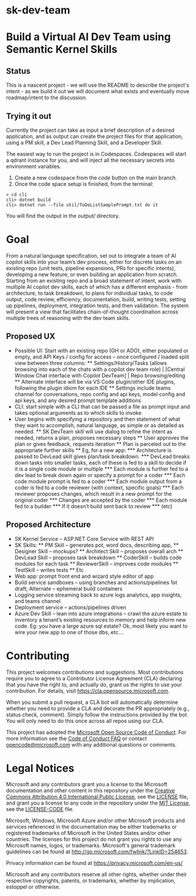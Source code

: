 # sk-dev-team
# Build a Virtual AI Dev Team using Semantic Kernel Skills
## Status
This is a nascent project - we will use the README to describe the project's intent - as we build it out we will document what exists and eventually move roadmap/intent to the discussion. 

## Trying it out
Currently the project can take as input a brief description of a desired application, and as output can create the project files for that application, using a PM skill, a Dev Lead Planning Skill, and a Developer Skill. 

The easiest way to run the project is in Codespaces. Codespaces will start a qdrant instance for you, and will inject all the necessary secrets into environment variables. 
1. Create a new codespace from the *code* button on the main branch.
2. Once the code space setup is finished, from the terminal:
```
> cd cli
cli> dotnet build
cli> dotnet run --file util/ToDoListSamplePrompt.txt do it
```
You will find the output in the *output/* directory. 

# Goal
From a natural language specification, set out to integrate a team of AI copilot skills into your team’s dev process, either for discrete tasks on an existing repo (unit tests, pipeline expansions, PRs for specific intents), developing a new feature, or even building an application from scratch.  Starting from an existing repo and a broad statement of intent, work with multiple AI copilot dev skills, each of which has a different emphasis - from architecture, to task breakdown, to plans for individual tasks, to code output, code review, efficiency, documentation, build, writing tests, setting up pipelines, deployment, integration tests, and then validation. 
The system will present a view that facilitates chain-of-thought coordination across multiple trees of reasoning with the dev team skills. 
## Proposed UX
* Possible UI: Start with an existing repo (GH or ADO), either populated or empty, and API Keys / config for access – once configured / loaded split view between three columns:
** Settings/History/Tasks (allows browsing into each of the chats with a copilot dev team role) | [Central Window Chat interface with Copilot DevTeam] | Repo browsing/editing
** Alternate interface will be via VS Code plugin/other IDE plugins, following the plugin idiom for each IDE
** Settings include teams channel for conversations, repo config and api keys, model config and api keys, and any desired prompt template additions
* CLI: start simple with a CLI that can be passed a file as prompt input and takes optional arguments as to which skills to invoke
* User begins with specifying a repository and then statement of what they want to accomplish, natural language, as simple or as detailed as needed. 
** SK DevTeam skill will use dialog to refine the intent as needed, returns a plan, proposes necessary steps
** User approves the plan or gives feedback, requests iteration
**	Plan is parceled out to the appropriate further skills
**	Eg, for a new app: 
***	Architecture is passed to DevLead skill gives plan/task breakdown. 
***	DevLead breaks down tasks into smaller tasks, each of these is fed to a skill to decide if it is a single code module or multiple
***	Each module is further fed to a dev lead to break down again or specify a prompt for a coder
*** Each code module prompt is fed to a coder
*** Each module output from a coder is fed to a code reviewer (with context, specific goals)
*** Each reviewer proposes changes, which result in a new prompt for the original coder
*** Changes are accepted by the coder
*** Each module fed to a builder
*** If it doesn’t build sent back to review
*** (etc)	
## Proposed Architecture
* SK Kernel Service – ASP.NET Core Service with REST API
* SK Skills:
**	PM Skill – generates pot, word docs, describing app,
**	Designer Skill – mockups?
**	Architect Skill – proposes overall arch 
**	DevLead Skill – proposes task breakdown
**	CoderSkill – builds code modules for each task
**	ReviewerSkill – improves code modules
**	TestSkill – writes tests
**	Etc
* Web app: prompt front end and wizard style editor of app 
* Build service sandboxes – using branches and actions/pipelines 1st draft; Alternate – ephemeral build containers
* Logging service streaming back to azure logs analytics, app insights, and teams channel
* Deployment service – actions/pipelines driven
* Azure Dev Skill – lean into azure integrations – crawl the azure estate to inventory a tenant’s existing resources to memory and help inform new code. Eg: you have a large azure sql estate? Ok, most likely you want to wire your new app to one of those dbs, etc…. 

# Contributing

This project welcomes contributions and suggestions.  Most contributions require you to agree to a
Contributor License Agreement (CLA) declaring that you have the right to, and actually do, grant us
the rights to use your contribution. For details, visit https://cla.opensource.microsoft.com.

When you submit a pull request, a CLA bot will automatically determine whether you need to provide
a CLA and decorate the PR appropriately (e.g., status check, comment). Simply follow the instructions
provided by the bot. You will only need to do this once across all repos using our CLA.

This project has adopted the [Microsoft Open Source Code of Conduct](https://opensource.microsoft.com/codeofconduct/).
For more information see the [Code of Conduct FAQ](https://opensource.microsoft.com/codeofconduct/faq/) or
contact [opencode@microsoft.com](mailto:opencode@microsoft.com) with any additional questions or comments.

# Legal Notices

Microsoft and any contributors grant you a license to the Microsoft documentation and other content
in this repository under the [Creative Commons Attribution 4.0 International Public License](https://creativecommons.org/licenses/by/4.0/legalcode),
see the [LICENSE](LICENSE) file, and grant you a license to any code in the repository under the [MIT License](https://opensource.org/licenses/MIT), see the
[LICENSE-CODE](LICENSE-CODE) file.

Microsoft, Windows, Microsoft Azure and/or other Microsoft products and services referenced in the documentation
may be either trademarks or registered trademarks of Microsoft in the United States and/or other countries.
The licenses for this project do not grant you rights to use any Microsoft names, logos, or trademarks.
Microsoft's general trademark guidelines can be found at http://go.microsoft.com/fwlink/?LinkID=254653.

Privacy information can be found at https://privacy.microsoft.com/en-us/

Microsoft and any contributors reserve all other rights, whether under their respective copyrights, patents,
or trademarks, whether by implication, estoppel or otherwise.
